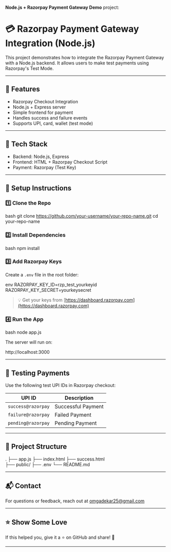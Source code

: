 **Node.js + Razorpay Payment Gateway Demo** project:


# 💳 Razorpay Payment Gateway Integration (Node.js)

This project demonstrates how to integrate the Razorpay Payment Gateway with a Node.js backend. It allows users to make test payments using Razorpay's Test Mode.

---

## 🚀 Features

- Razorpay Checkout Integration
- Node.js + Express server
- Simple frontend for payment
- Handles success and failure events
- Supports UPI, card, wallet (test mode)

---

## 🧰 Tech Stack

- Backend: Node.js, Express
- Frontend: HTML + Razorpay Checkout Script
- Payment: Razorpay (Test Key)

---

## 🔧 Setup Instructions

### 1️⃣ Clone the Repo

bash
git clone https://github.com/your-username/your-repo-name.git
cd your-repo-name


### 2️⃣ Install Dependencies

bash
npm install


### 3️⃣ Add Razorpay Keys

Create a `.env` file in the root folder:

env
RAZORPAY_KEY_ID=rzp_test_yourkeyid
RAZORPAY_KEY_SECRET=yourkeysecret


> 💡 Get your keys from [https://dashboard.razorpay.com](https://dashboard.razorpay.com)

### 4️⃣ Run the App

bash
node app.js


The server will run on:


http://localhost:3000


---

## 🧪 Testing Payments

Use the following test UPI IDs in Razorpay checkout:

| UPI ID              | Description       |
|---------------------|-------------------|
| `success@razorpay`  | Successful Payment |
| `failure@razorpay`  | Failed Payment     |
| `pending@razorpay`  | Pending Payment    |

---
## 📂 Project Structure


.
├── app.js
├── index.html
├── success.html    
├── public/
├── .env
└── README.md


---

## 📬 Contact

For questions or feedback, reach out at omgadekar25@gmail.com

---

## ⭐️ Show Some Love

If this helped you, give it a ⭐ on GitHub and share! 💙


---

